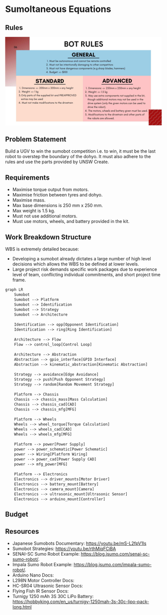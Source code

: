 # Sumoltaneous Equations

## Rules

![rules](README/bot-rules.jpg)

## Problem Statement

Build a UGV to win the sumobot competition i.e. to win, it must be the last robot to overstep the boundary of the dohyo. It must also adhere to the rules and use the parts provided by UNSW Create.

## Requirements

- Maximise torque output from motors.
- Maximise friction between tyres and dohyo.
- Maximise mass.
- Max base dimensions is 250 mm x 250 mm.
- Max weight is 1.5 kg.
- Must not use additional motors.
- Must use motors, wheels, and battery provided in the kit.

## Work Breakdown Structure

WBS is extremely detailed because:
- Developing a sumobot already dictates a large number of high level decisions which allows the WBS to be defined at lower levels.
- Large project risk demands specific work packages due to experience level of team, conflicting individual commitments, and short project time frame.

```mermaid
graph LR
    Sumobot
    Sumobot --> Platform
    Sumobot --> Identification
    Sumobot --> Strategy
    Sumobot --> Architecture

    Identification --> opp[Opponent Identification]
    Identification --> ring[Ring Identification]

    Architecture --> Flow
    Flow --> control_loop[Control Loop]

    Architecture --> Abstraction
    Abstraction --> gpio_interface[GPIO Interface]
    Abstraction --> kinematic_abstraction[Kinematic Abstraction]

    Strategy --> avoidance[Edge Avoidance]
    Strategy --> push[Push Opponent Strategy]
    Strategy --> random[Random Movement Strategy]

    Platform --> Chassis
    Chassis --> chassis_mass[Mass Calculation]
    Chassis --> chassis_cad[CAD]
    Chassis --> chassis_mfg[MFG]

    Platform --> Wheels
    Wheels --> wheel_torque[Torque Calculation]
    Wheels --> wheels_cad[CAD]
    Wheels --> wheels_mfg[MFG]

    Platform --> power[Power Supply]
    power --> power_schematic[Power Schematic]
    power --> Wiring[Platform Wiring]
    power --> power_cad[Power Supply CAD]
    power --> mfg_power[MFG]

    Platform --> Electronics
    Electronics --> driver_mounts[Motor Driver]
    Electronics --> battery_mount[Battery]
    Electronics --> camera_mount[Camera]
    Electronics --> ultrasonic_mount[Ultrasonic Sensor]
    Electronics --> arduino_mount[Controller]
```

## Budget



## Resources

- Japanese Sumobots Documentary: https://youtu.be/mS-L2fpV1Is
- Sumobot Strategies: https://youtu.be/rthMiqFCiBA
- SENAI-SC Sumo Robot Example: https://blog.jsumo.com/senai-sc-sumo-robot/.
- Impala Sumo Robot Example: https://blog.jsumo.com/impala-sumo-robot/.
- Arduino Nano Docs:
- L298N Motor Controller Docs:
- HC-SR04 Ultrasonic Sensor Docs:
- Flying Fish IR Sensor Docs:
- Turnigy 1250 mAh 3S 30C LiPo Battery: https://hobbyking.com/en_us/turnigy-1250mah-3s-30c-lipo-pack-long.html